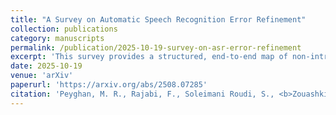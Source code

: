 ```yaml
---
title: "A Survey on Automatic Speech Recognition Error Refinement"
collection: publications
category: manuscripts
permalink: /publication/2025-10-19-survey-on-asr-error-refinement
excerpt: 'This survey provides a structured, end-to-end map of non-intrusive ASR refinement, unifying five method classes—fusion, rescoring, correction, distillation, and training adjustment—and comparing them on practicality dimensions such as latency, trainability, and robustness. It also catalogs real-world and synthetic dataset creation pipelines, proposes a standardized metric suite that spans error-rate, language quality, and entity-specific evaluation, and analyzes domain adaptation strategies (including LLM- and RAG-based approaches). The paper concludes with open challenges around cross-modal correction, efficiency, and benchmarking to guide future work'
date: 2025-10-19
venue: 'arXiv'
paperurl: 'https://arxiv.org/abs/2508.07285'
citation: 'Peyghan, M. R., Rajabi, F., Soleimani Roudi, S., <b>Zouashkiani, S.</b>, Amini, S., & Ghaemmaghami, S. (2025). "A Survey on Automatic Speech Recognition Error Refinement." <i>arXiv</i>.'
---
```

